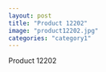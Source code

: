 ```yaml
---
layout: post
title: "Product 12202"
image: "product12202.jpg"
categories: "category1"
---
```

Product 12202
